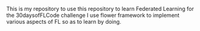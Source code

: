 This is my repository to use this repository to learn Federated Learning for the 30daysofFLCode challenge
I use flower framework to implement various aspects of FL so as to learn by doing.
